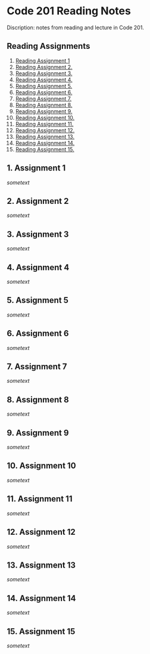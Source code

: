 # Code 201 Reading Notes 

Discription: notes from reading and lecture in Code 201. 

## Reading Assignments 

1. [ Reading Assignment 1 ](#assignment1)
2. [ Reading Assignment 2. ](#assignment2)
3. [ Reading Assignment 3. ](#assignment3)
4. [ Reading Assignment 4. ](#assignment4)
5. [ Reading Assignment 5. ](#assignment5)
6. [ Reading Assignment 6. ](#assignment6)
7. [ Reading Assignment 7. ](#assignment7)
8. [ Reading Assignment 8. ](#assignment8)
9. [ Reading Assignment 9. ](#assignment9)
10. [ Reading Assignment 10. ](#assignment10)
11. [ Reading Assignment 11. ](#assignment11)
12. [ Reading Assignment 12. ](#assignment12)
13. [ Reading Assignment 13. ](#assignment13)
14. [ Reading Assignment 14. ](#assignment14)
15. [ Reading Assignment 15. ](#assignment15)

<a name="assignment1"></a>
## 1. Assignment 1

_sometext_

<a name="assignment2"></a>
## 2. Assignment 2

_sometext_

<a name="assignment3"></a>
## 3. Assignment 3

_sometext_

<a name="assignment4"></a>
## 4. Assignment 4

_sometext_

<a name="assignment5"></a>
## 5. Assignment 5

_sometext_

<a name="assignment6"></a>
## 6. Assignment 6

_sometext_

<a name="assignment7"></a>
## 7. Assignment 7

_sometext_

<a name="assignment8"></a>
## 8. Assignment 8

_sometext_

<a name="assignment9"></a>
## 9. Assignment 9

_sometext_

<a name="assignment10"></a>
## 10. Assignment 10

_sometext_

<a name="assignment11"></a>
## 11. Assignment 11

_sometext_

<a name="assignment12"></a>
## 12. Assignment 12

_sometext_

<a name="assignment13"></a>
## 13. Assignment 13

_sometext_

<a name="assignment14"></a>
## 14. Assignment 14

_sometext_

<a name="assignment15"></a>
## 15. Assignment 15

_sometext_
